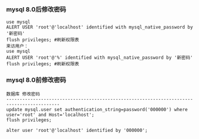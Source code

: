 ### mysql 8.0后修改密码
    use mysql
    ALERT USER 'root'@'localhost' identified with mysql_native_password by '新密码'
    flush privileges; #刷新权限表
    来访用户：
    use mysql
    ALERT USER 'root'@'%' identified with mysql_native_password by '新密码'
    flush privileges; #刷新权限表
### mysql 8.0前修改密码
    数据库 修改密码
    ------------------------------------------------------------------------------------------
    update mysql.user set authentication_string=password('000000') where user='root' and Host='localhost';
    flush privileges;
    
    alter user 'root'@'localhost' identified by '000000';
